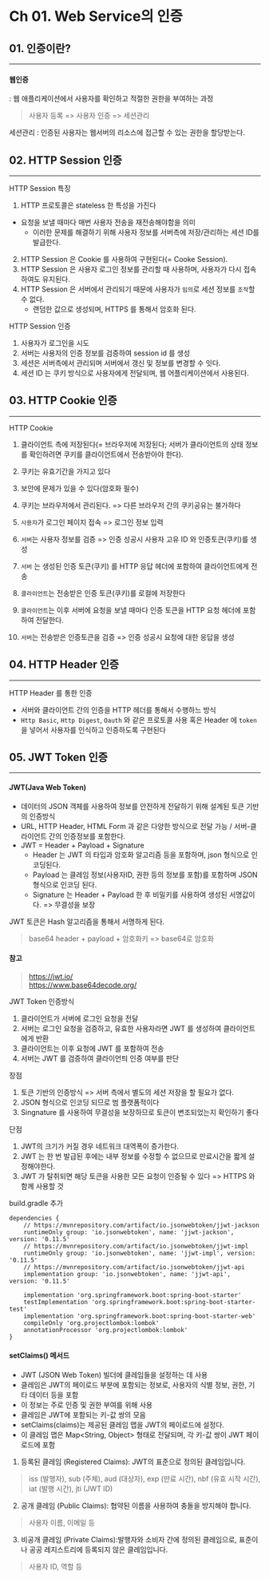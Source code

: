 # Ch 01. Web Service의 인증
## 01. 인증이란?
---
#### 웹인증
: 웹 애플리케이션에서 사용자를 확인하고 적절한 권한을 부여하는 과정

> 사용자 등록 => 사용자 인증 => 세션관리

세션관리 : 인증된 사용자는 웹서버의 리소스에 접근할 수 있는 권한을 할당받는다.


## 02. HTTP Session 인증
---
HTTP Session 특징
1. HTTP 프로토콜은 stateless 한 특성을 가진다 
- 요청을 보낼 때마다 매번 사용자 전송을 재전송해야함을 의미
    - 이러한 문제를 해결하기 위해 사용자 정보를 서버측에 저장/관리하는 세션 ID를 발급한다.
2. HTTP Session 은 Cookie 를 사용하여 구현된다(= Cooke Session).
3. HTTP Session 은 사용자 로그인 정보를 관리할 때 사용하며, 사용자가 다시 접속하여도 유지된다.
4. HTTP Session 은 서버에서 관리되기 때문에 사용자가 `임의`로 세션 정보를 `조작`할 수 없다.
    - 랜덤한 값으로 생성되며, HTTPS 를 통해서 암호화 된다.

HTTP Session 인증
1. 사용자가 로그인을 시도
2. 서버는 사용자의 인증 정보를 검증하여 session id 를 생성
3. 세션은 서버측에서 관리되며 서버에서 갱신 및 정보를 변경할 수 잇다.
4. 세션 ID 는 쿠키 방식으로 사용자에게 전달되며, 웹 어플리케이션에서 사용된다.


## 03. HTTP Cookie 인증
---
HTTP Cookie    
1. 클라이언트 측에 저장된다(= 브라우저에 저장된다; 서버가 클라이언트의 상태 정보를 확인하려면 쿠키를 클라이언트에서 전송받아야 한다).
2. 쿠키는 유효기간을 가지고 있다
3. 보안에 문제가 있을 수 있다(암호화 필수)
4. 쿠키는 브라우저에서 관리된다. => 다른 브라우저 간의 쿠키공유는 불가하다

1. `사용자`가 로그인 페이지 접속 => 로그인 정보 입력
2. `서버`는 사용자 정보를 검증 => 인증 성공시 사용자 고유 ID 와 인증토큰(쿠키)를 생성
3. `서버` 는 생성된 인증 토큰(쿠키) 를 HTTP 응답 헤더에 포함하여 클라이언트에게 전송
4. `클라이언트`는 전송받은 인증 토큰(쿠키)를 로컬에 저장한다
5. `클라이언트`는 이후 서버에 요청을 보낼 때마다 인증 토큰을 HTTP 요청 헤더에 포함하여 전달한다.
6. `서버`는 전송받은 인증토큰을 검증 => 인증 성공시 요청에 대한 응답을 생성

## 04. HTTP Header 인증
---
HTTP Header 를 통한 인증 
- 서버와 클라이언트 간의 인증을 HTTP 헤더를 통해서 수행하느 방식
- `Http Basic`, `Http Digest`, `Oauth` 와 같은 프로토콜 사용 혹은 Header 에 `token` 을 넣어서 사용자를 인식하고 인증하도록 구현된다


## 05. JWT Token 인증
---
#### JWT(Java Web Token) 
- 데이터의 JSON 객체를 사용하여 정보를 안전하게 전달하기 위해 설계된 토큰 기반의 인증방식
- URL, HTTP Header, HTML Form 과 같은 다양한 방식으로 전달 가능 / 서버-클라이언트 간의 인증정보를 포함한다.
- JWT = Header + Payload + Signature 
    - Header 는 JWT 의 타입과 암호화 알고리즘 등을 포함하며, json 형식으로 인코딩된다.   
    - Payload 는 클레임 정보(사용자ID, 권한 등의 정보를 포함)를 포함하며 JSON 형식으로 인코딩 된다.    
    - Signature 는 Header + Payload 한 후 비밀키를 사용하여 생성된 서명값이다. => 무결성을 보장

JWT 토큰은 Hash 알고리즘을 통해서 서명하게 된다.
> base64 header + payload + 암호화키 => base64로 암호화
#### 참고
> https://jwt.io/   
> https://www.base64decode.org/   


JWT Token 인증방식
1. 클라이언트가 서버에 로그인 요청을 전달
2. 서버는 로그인 요청을 검증하고, 유효한 사용자라면 JWT 를 생성하여 클라이언트에게 반환
3. 클라이언트는 이후 요청에 JWT 를 포함하여 전송
4. 서버는 JWT 를 검증하여 클라이언틔 인증 여부를 판단

장점
1. 토큰 기반의 인증방식 => 서버 측에서 별도의 세션 저장을 할 필요가 없다.
2. JSON 형식으로 인코딩 되므로 범 플랫폼적이다
3. Singnature 를 사용하여 무결성을 보장하므로 토큰이 변조되었는지 확인하기 좋다

단점
1. JWT의 크기가 커질 경우 네트워크 대역폭이 증가한다.
2. JWT 는 한 번 발급된 후에는 내부 정보를 수정할 수 없으므로 만료시간을 짧게 설정해야한다.
3. JWT 가 탈취되면 해당 토큰을 사용한 모든 요청이 인증될 수 있다 => HTTPS 와 함께 사용할 것

build.gradle 추가
```
dependencies {
	// https://mvnrepository.com/artifact/io.jsonwebtoken/jjwt-jackson
	runtimeOnly group: 'io.jsonwebtoken', name: 'jjwt-jackson', version: '0.11.5'
	// https://mvnrepository.com/artifact/io.jsonwebtoken/jjwt-impl
	runtimeOnly group: 'io.jsonwebtoken', name: 'jjwt-impl', version: '0.11.5'
	// https://mvnrepository.com/artifact/io.jsonwebtoken/jjwt-api
	implementation group: 'io.jsonwebtoken', name: 'jjwt-api', version: '0.11.5'

	implementation 'org.springframework.boot:spring-boot-starter'
	testImplementation 'org.springframework.boot:spring-boot-starter-test'
	implementation 'org.springframework.boot:spring-boot-starter-web'
	compileOnly 'org.projectlombok:lombok'
	annotationProcessor 'org.projectlombok:lombok'
}
```

#### setClaims() 메서드
- JWT (JSON Web Token) 빌더에 클레임들을 설정하는 데 사용
- 클레임은 JWT의 페이로드 부분에 포함되는 정보로, 사용자의 식별 정보, 권한, 기타 데이터 등을 포함
- 이 정보는 주로 인증 및 권한 부여를 위해 사용
- 클레임은 JWT에 포함되는 키-값 쌍의 모음 
- setClaims(claims)는 제공된 클레임 맵을 JWT의 페이로드에 설정다. 
- 이 클레임 맵은 Map<String, Object> 형태로 전달되며, 각 키-값 쌍이 JWT 페이로드에 포함

1. 등록된 클레임 (Registered Claims): JWT의 표준으로 정의된 클레임입니다.
> iss (발행자), sub (주체), aud (대상자), exp (만료 시간), nbf (유효 시작 시간), iat (발행 시간), jti (JWT ID)
2. 공개 클레임 (Public Claims): 협약된 이름을 사용하여 충돌을 방지해야 합니다.
> 사용자 이름, 이메일 등
3. 비공개 클레임 (Private Claims):발행자와 소비자 간에 정의된 클레임으로, 표준이나 공공 레지스트리에 등록되지 않은 클레임입니다.
> 사용자 ID, 역할 등

